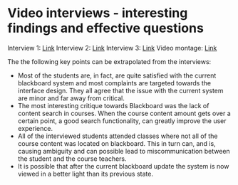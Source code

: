 # Video interviews - interesting findings and effective questions

Interview 1: [Link](http://s2.quickmeme.com/img/4f/4f4b7b8cce3a920b9263179cb28d7c822cdfaa49e6bcaa2fe215a34a2fc727c8.jpg)
Interview 2: [Link](http://s2.quickmeme.com/img/4f/4f4b7b8cce3a920b9263179cb28d7c822cdfaa49e6bcaa2fe215a34a2fc727c8.jpg)
Interview 3: [Link](http://s2.quickmeme.com/img/4f/4f4b7b8cce3a920b9263179cb28d7c822cdfaa49e6bcaa2fe215a34a2fc727c8.jpg)
Video montage: [Link](http://s2.quickmeme.com/img/4f/4f4b7b8cce3a920b9263179cb28d7c822cdfaa49e6bcaa2fe215a34a2fc727c8.jpg)

The the following key points can be extrapolated from the interviews:
- Most of the students are, in fact, are quite satisfied with the current blackboard system and most complaints are targeted towards the interface design. They all agree that the issue with the current system are minor and far away from critical.
- The most interesting critique towards Blackboard was the lack of content search in courses. When the course content amount gets over a certain point, a good search functionality, can greatly improve the user experience.
- All of the interviewed students attended classes where not all of the course content was located on blackboard. This in turn can, and is, causing ambiguity and can possible lead to miscommunication between the student and the course teachers.
- It is possible that after the current blackboard update the system is now viewed in a better light than its previous state.
